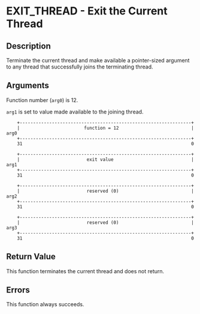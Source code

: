 # EXIT_THREAD - Exit the Current Thread

## Description

Terminate the current thread and make available a pointer-sized argument to any
thread that successfully joins the terminating thread.

## Arguments

Function number (`arg0`) is 12.

`arg1` is set to value made available to the joining thread.

```
    +----------------------------------------------------------------+
    |                        function = 12                           |  arg0
    +----------------------------------------------------------------+
    31                                                               0
    
    +----------------------------------------------------------------+
    |                         exit value                             |  arg1
    +----------------------------------------------------------------+
    31                                                               0

    +----------------------------------------------------------------+
    |                         reserved (0)                           |  arg2
    +----------------------------------------------------------------+
    31                                                               0

    +----------------------------------------------------------------+
    |                         reserved (0)                           |  arg3
    +----------------------------------------------------------------+
    31                                                               0
```

## Return Value

This function terminates the current thread and does not return.

## Errors

This function always succeeds.
